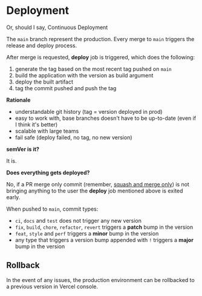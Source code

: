 # Deployment

Or, should I say, Continuous Deployment

The `main` branch represent the production. Every merge to `main` triggers the release and deploy process.

After merge is requested, **deploy** job is triggered, which does the following:

1. generate the tag based on the most recent tag pushed on `main`
2. build the application with the version as build argument
3. deploy the built artifact
4. tag the commit pushed and push the tag

**Rationale**

- understandable git history (tag = version deployed in prod)
- easy to work with, base branches doesn't have to be up-to-date (even if I think it's better)
- scalable with large teams
- fail safe (deploy failed, no tag, no new version)

**semVer is it?**

It is.

**Does everything gets deployed?**

No, if a PR merge only commit (remember, [squash and merge only](git-semantic.md)) is not bringing anything to the user the **deploy** job mentioned above is exited early.

When pushed to `main`, commit types:

- `ci`, `docs` and `test` does not trigger any new version
- `fix`, `build`, `chore`, `refactor`, `revert` triggers a **patch** bump in the version
- `feat`, `style` and `perf` triggers a **minor** bump in the version
- any type that triggers a version bump appended with `!` triggers a **major** bump in the version

## Rollback

In the event of any issues, the production environment can be rollbacked to a previous version in Vercel console.
